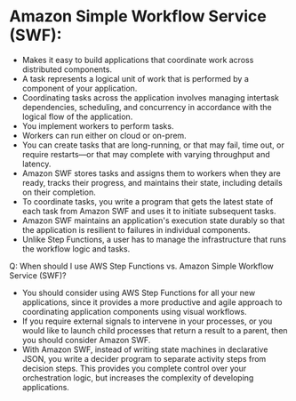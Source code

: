 # Amazon Simple Workflow Service (SWF):
- Makes it easy to build applications that coordinate work across distributed components.
- A task represents a logical unit of work that is performed by a component of your application.
- Coordinating tasks across the application involves managing intertask dependencies, scheduling, and concurrency in accordance with the logical flow of the application. 
- You implement workers to perform tasks. 
- Workers can run either on cloud or on-prem.
- You can create tasks that are long-running, or that may fail, time out, or require restarts—or that may complete with varying throughput and latency. 
- Amazon SWF stores tasks and assigns them to workers when they are ready, tracks their progress, and maintains their state, including details on their completion.
- To coordinate tasks, you write a program that gets the latest state of each task from Amazon SWF and uses it to initiate subsequent tasks. 
- Amazon SWF maintains an application's execution state durably so that the application is resilient to failures in individual components.
- Unlike Step Functions, a user has to manage the infrastructure that runs the workflow logic and tasks. 


Q: When should I use AWS Step Functions vs. Amazon Simple Workflow Service (SWF)?
- You should consider using AWS Step Functions for all your new applications, since it provides a more productive and agile approach to coordinating application components using visual workflows.
- If you require external signals to intervene in your processes, or you would like to launch child processes that return a result to a parent, then you should consider Amazon SWF.
- With Amazon SWF, instead of writing state machines in declarative JSON, you write a decider program to separate activity steps from decision steps. This provides you complete control over your orchestration logic, but increases the complexity of developing applications. 

